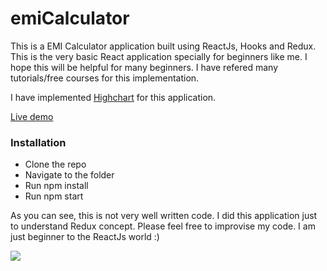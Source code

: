 # emiCalculator
This is a EMI Calculator application built using ReactJs, Hooks and Redux. This is the very basic React application specially for beginners like me. I hope this will be helpful for many beginners. I have refered many tutorials/free courses for this implementation.

I have implemented <a href="https://www.highcharts.com/" target="_blank">Highchart</a> for this application.

<a href="https://rakeshnayak360.github.io/emiCalculator/build/" target="_blank">Live demo</a>

### Installation
- Clone the repo
- Navigate to the folder
- Run npm install
- Run npm start

As you can see, this is not very well written code. I did this application just to understand Redux concept. Please feel free to improvise my code. I am just beginner to the ReactJs world :) 

![](https://visitor-badge.glitch.me/badge?page_id=emiCalculator)


